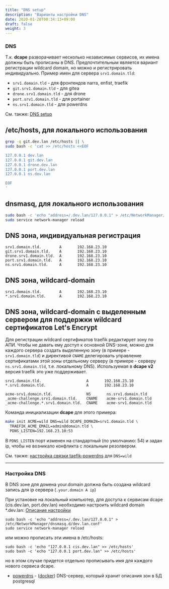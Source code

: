 ```yaml
---
title: "DNS setup"
description: "Варианты настройки DNS"
date: 2020-01-28T00:34:13+09:00
draft: false
weight: 3
---
```


### DNS

Т.к. **dcape** разворачивает несколько независимых сервисов, их имена должны быть прописаны в DNS. Предпочтительным является вариант регистрации wildcard domain, но можно и регистрировать индивидуально.
Пример имен для сервера `srv1.domain.tld`:

* `srv1.domain.tld` - для фронтендов narra, enfist, traefik
* `git.srv1.domain.tld` - для gitea
* `drone.srv1.domain.tld` - для drone
* `port.srv1.domain.tld` - для portainer
* `ns.srv1.domain.tld` - для powerdns

См. также: [DNS setup](README-DNS.md)


## /etc/hosts, для локального использования

```bash
grep -q git.dev.lan /etc/hosts || \
sudo bash -c 'cat >> /etc/hosts <<EOF

127.0.0.1 dev.lan
127.0.0.1 git.dev.lan
127.0.0.1 drone.dev.lan
127.0.0.1 port.dev.lan
127.0.0.1 ns.dev.lan

EOF
'
```

## dnsmasq, для локального использования

```bash
sudo bash -c 'echo "address=/.dev.lan/127.0.0.1" > /etc/NetworkManager/dnsmasq.d/dev.lan.conf'
sudo service network-manager reload
```

## DNS зона, индивидуальная регистрация

```
srv1.domain.tld.        A       192.168.23.10
git.srv1.domain.tld.    A       192.168.23.10
drone.srv1.domain.tld.  A       192.168.23.10
port.srv1.domain.tld.   A       192.168.23.10
ns.srv1.domain.tld.     A       192.168.23.10
```

## DNS зона, wildcard-domain

```
srv1.domain.tld.        A       192.168.23.10
*.srv1.domain.tld.      A       192.168.23.10
```

## DNS зона, wildcard-domain с выделенным сервером для поддержки wildcard сертификатов Let's Encrypt

Для регистрации wildcard сертификатов traefik редактирует зону по АПИ. Чтобы не давать ему доступ к основной DNS-зоне, можно для каждого сервера создать выделенную зону (в примере - `srv1.domain.tld`) и директивой `CNAME` делегировать управление сертификатами этой зоны отдельному серверу (в примере - серверу `ns.srv1.domain.tld`, т.е. локальному DNS). Используемая в **dcape v2** версия traefik это уже поддерживает.

```
srv1.domain.tld.                    A       192.168.23.10
*.srv1.domain.tld.                  A       192.168.23.10

acme-srv1.domain.tld.               NS       ns.srv1.domain.tld
_acme-challenge.srv1.domain.tld.    CNAME    acme-srv1.domain.tld
_acme-challenge.*.srv1.domain.tld.  CNAME    acme-srv1.domain.tld
```

Команда инициализации **dcape** для этого примера:

```bash
make init ACME=wild DNS=wild DCAPE_DOMAIN=srv1.domain.tld \
  TRAEFIK_ACME_EMAIL=admin@domain.tld \
  PDNS_LISTEN=192.168.23.10:53
```
В `PDNS_LISTEN` порт изменен на стандартный (по умолчанию: 54) и задан ip, чтобы не возникало конфликта с локальным резолвером.

См. также: [настройка связки taefik-powerdns](/apps/traefik/Makefile#L98) для `DNS=wild`

---


### Настройка DNS


В DNS зоне для домена your.domain должна быть создана wildcard запись для ip сервера (`.your.domain A ip`)



При установке на локальный компьютер, для доступа к сервисам dcape (cis.dev.lan, port.dev.lan) необходимо настроить wildcard domain *.dev.lan:
[Описание настройки](https://voboghure.com/2020/01/02/enable-wildcard-sub-domain-for-localhost-on-ubuntu-18-04/)

```
sudo bash -c 'echo "address=/.dev.lan/127.0.0.1" > /etc/NetworkManager/dnsmasq.d/dev.lan.conf'
sudo service network-manager reload
```

или можно прописать эти имена в /etc/hosts:
```
sudo bash -c 'echo "127.0.0.1 cis.dev.lan" >> /etc/hosts'
sudo bash -c 'echo "127.0.0.1 port.dev.lan" >> /etc/hosts'
```
но в этом случае придется отдельно прописывать имя для каждого нового сервиса dcape.

* [powerdns](https://www.powerdns.com/) - ([docker](https://store.docker.com/community/images/dopos/powerdns)) DNS-сервер, который хранит описания зон в БД postgresql

